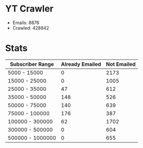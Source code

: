 # YT Crawler
- Emails: 8876
- Crawled: 428842

# Stats
| Subscriber Range  | Already Emailed | Not Emailed |
|-------|-------|-------|
| 5000 - 15000 | 0 | 2173 |
| 15000 - 25000 | 0 | 1005 |
| 25000 - 35000 | 47 | 612 |
| 35000 - 50000 | 148 | 526 |
| 50000 - 75000 | 140 | 639 |
| 75000 - 100000 | 176 | 387 |
| 100000 - 300000 | 62 | 1702 |
| 300000 - 500000 | 0 | 604 |
| 500000 - 1000000 | 0 | 655 |
